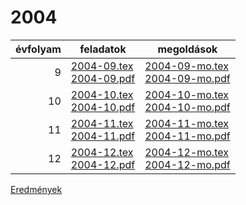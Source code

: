 # 2004

| évfolyam | feladatok | megoldások |
|---:|---|---|
| 9|[2004-09.tex](2004-09.tex) <br> [2004-09.pdf](2004-09.pdf) | [2004-09-mo.tex](2004-09-mo.tex) <br> [2004-09-mo.pdf](2004-09-mo.pdf)|
| 10|[2004-10.tex](2004-10.tex) <br> [2004-10.pdf](2004-10.pdf) | [2004-10-mo.tex](2004-10-mo.tex) <br> [2004-10-mo.pdf](2004-09-mo.pdf)|
| 11|[2004-11.tex](2004-11.tex) <br> [2004-11.pdf](2004-11.pdf) | [2004-11-mo.tex](2004-11-mo.tex) <br> [2004-11-mo.pdf](2004-09-mo.pdf)|
| 12|[2004-12.tex](2004-12.tex) <br> [2004-12.pdf](2004-12.pdf) | [2004-12-mo.tex](2004-12-mo.tex) <br> [2004-12-mo.pdf](2004-09-mo.pdf)|

[Eredmények](eredmenyek-2004.md)
